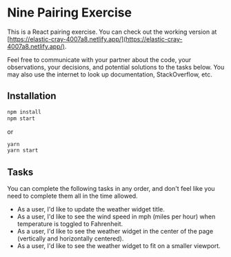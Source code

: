# Nine Pairing Exercise

This is a React pairing exercise. You can check out the working version at [https://elastic-cray-4007a8.netlify.app/](https://elastic-cray-4007a8.netlify.app/).

Feel free to communicate with your partner about the code, your observations, your decisions, and potential solutions to the tasks below. You may also use the internet to look up documentation, StackOverflow, etc.

## Installation

```sh
npm install
npm start
```

or

```sh
yarn
yarn start
```

## Tasks

You can complete the following tasks in any order, and don't feel like you need to complete them all in the time allowed.

* As a user, I'd like to update the weather widget title.
* As a user, I'd like to see the wind speed in mph (miles per hour) when temperature is toggled to Fahrenheit.
* As a user, I'd like to see the weather widget in the center of the page (vertically and horizontally centered).
* As a user, I'd like to see the weather widget to fit on a smaller viewport.
